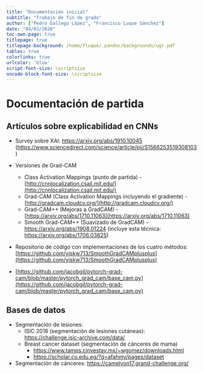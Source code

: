 ```yaml
---
title: "Documentación inicial"
subtitle: "Trabajo de fin de grado"
author: ["Pedro Gallego López", "Francisco Luque Sánchez"]
date: "04/03/2020"
toc-own-page: true
titlepage: true
titlepage-background: /home/fluque/.pandoc/backgrounds/ugr.pdf
tables: true
colorlinks: true
urlcolor: 'blue'
script-font-size: \scriptsize
nncode-block-font-size: \scriptsize
---
```


# Documentación de partida

## Artículos sobre explicabilidad en CNNs

- Survey sobre XAI: <https://arxiv.org/abs/1910.10045> (<https://www.sciencedirect.com/science/article/pii/S1566253519308103>)
- Versiones de Grad-CAM
  - Class Activation Mappings (punto de partida) - [http://cnnlocalization.csail.mit.edu/](http://cnnlocalization.csail.mit.edu/)
  - Grad-CAM (Class Activation Mappings incluyendo el gradiente) - [http://gradcam.cloudcv.org/](http://gradcam.cloudcv.org/)
  - Grad-CAM++ (Mejoras a GradCAM) - [https://arxiv.org/abs/1710.11063](https://arxiv.org/abs/1710.11063)
  - Smooth Grad-CAM++ (Suavizado de GradCAM) - <https://arxiv.org/abs/1908.01224> (incluye esta técnica: <https://arxiv.org/abs/1706.03825>)

- Repositorio de código con implementaciones de los cuatro métodos: [https://github.com/yiskw713/SmoothGradCAMplusplus](https://github.com/yiskw713/SmoothGradCAMplusplus)
- [https://github.com/jacobgil/pytorch-grad-cam/blob/master/pytorch_grad_cam/base_cam.py](https://github.com/jacobgil/pytorch-grad-cam/blob/master/pytorch_grad_cam/base_cam.py)

## Bases de datos
- Segmentación de lesiones:
  - ISIC 2018 (segmentación de lesiones cutáneas): <https://challenge.isic-archive.com/data/>
  - Breast cancer dataset (segmentación de cánceres de mama)
	- <https://www.tamps.cinvestav.mx/~wgomez/downloads.html>
	- <https://scholar.cu.edu.eg/?q=afahmy/pages/dataset>
- Segmentación de cánceres: <https://camelyon17.grand-challenge.org/>
